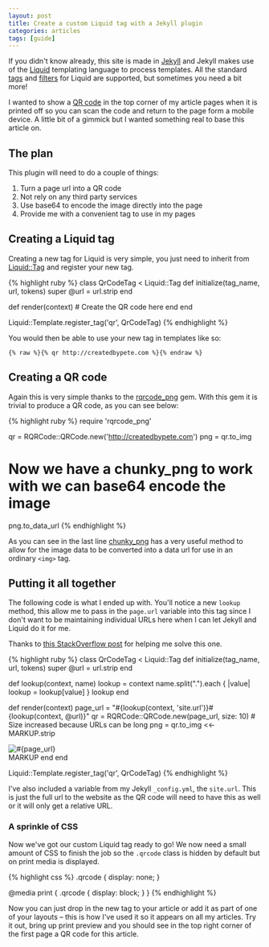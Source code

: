 ```yaml
---
layout: post
title: Create a custom Liquid tag with a Jekyll plugin
categories: articles
tags: [guide]
---
```

If you didn't know already, this site is made in [Jekyll](http://jekyllrb.com/) and Jekyll makes use of the [Liquid](http://liquidmarkup.org/) templating language to process templates. All the standard [tags](http://docs.shopify.com/themes/liquid-basics/logic) and [filters](http://docs.shopify.com/themes/liquid-basics/output) for Liquid are supported, but sometimes you need a bit more!

I wanted to show a [QR code](http://en.wikipedia.org/wiki/QR_code) in the top corner of my article pages when it is printed off so you can scan the code and return to the page form a mobile device. A little bit of a gimmick but I wanted something real to base this article on.

## The plan

This plugin will need to do a couple of things:

1. Turn a page url into a QR code
1. Not rely on any third party services
1. Use base64 to encode the image directly into the page
1. Provide me with a convenient tag to use in my pages

## Creating a Liquid tag

Creating a new tag for Liquid is very simple, you just need to inherit from [Liquid::Tag](https://github.com/Shopify/liquid/blob/master/lib/liquid/tag.rb) and register your new tag.

{% highlight ruby %}
class QrCodeTag < Liquid::Tag
  def initialize(tag_name, url, tokens)
    super
    @url = url.strip
  end

  def render(context)
    # Create the QR code here
  end
end

Liquid::Template.register_tag('qr', QrCodeTag)
{% endhighlight %}

You would then be able to use your new tag in templates like so:

```
{% raw %}{% qr http://createdbypete.com %}{% endraw %}
```

## Creating a QR code

Again this is very simple thanks to the [rqrcode_png](https://rubygems.org/gems/rqrcode_png) gem. With this gem it is trivial to produce a QR code, as you can see below:

{% highlight ruby %}
require 'rqrcode_png'

qr = RQRCode::QRCode.new('http://createdbypete.com')
png = qr.to_img

# Now we have a chunky_png to work with we can base64 encode the image
png.to_data_url
{% endhighlight %}

As you can see in the last line [chunky_png](https://rubygems.org/gems/chunky_png) has a very useful method to allow for the image data to be converted into a data url for use in an ordinary `<img>` tag.

## Putting it all together

The following code is what I ended up with. You'll notice a new `lookup` method, this allow me to pass in the `page.url` variable into this tag since I don't want to be maintaining individual URLs here when I can let Jekyll and Liquid do it for me.

Thanks to [this StackOverflow post](http://stackoverflow.com/a/8771374) for helping me solve this one.

{% highlight ruby %}
class QrCodeTag < Liquid::Tag
  def initialize(tag_name, url, tokens)
    super
    @url = url.strip
  end

  def lookup(context, name)
    lookup = context
    name.split(".").each { |value| lookup = lookup[value] }
    lookup
  end

  def render(context)
    page_url = "#{lookup(context, 'site.url')}#{lookup(context, @url)}"
    qr = RQRCode::QRCode.new(page_url, size: 10) # Size increased because URLs can be long
    png = qr.to_img
    <<-MARKUP.strip
    <div class="qrcode">
      <img src="#{png.to_data_url}" alt="#{page_url}">
    </div>
    MARKUP
  end
end

Liquid::Template.register_tag('qr', QrCodeTag)
{% endhighlight %}

I've also included a variable from my Jekyll `_config.yml`, the `site.url`. This is just the full url to the website as the QR code will need to have this as well or it will only get a relative URL.

### A sprinkle of CSS

Now we've got our custom Liquid tag ready to go! We now need a small amount of CSS to finish the job so the `.qrcode` class is hidden by default but on print media is displayed.

{% highlight css %}
.qrcode {
  display: none;
}

@media print {
  .qrcode {
    display: block;
  }
}
{% endhighlight %}

Now you can just drop in the new tag to your article or add it as part of one of your layouts – this is how I've used it so it appears on all my articles. Try it out, bring up print preview and you should see in the top right corner of the first page a QR code for this article.

